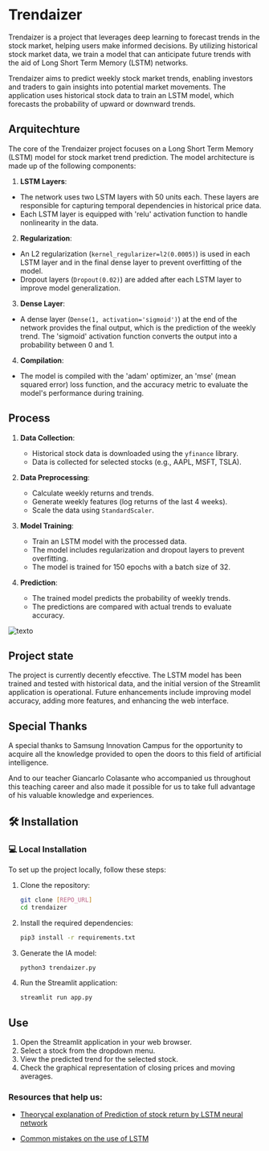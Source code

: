 
# Trendaizer

Trendaizer is a project that leverages deep learning to forecast trends in the stock market, helping users make informed decisions. By utilizing historical stock market data, we train a model that can anticipate future trends with the aid of Long Short Term Memory (LSTM) networks.


Trendaizer aims to predict weekly stock market trends, enabling investors and traders to gain insights into potential market movements. The application uses historical stock data to train an LSTM model, which forecasts the probability of upward or downward trends.

## Arquitechture 

The core of the Trendaizer project focuses on a Long Short Term Memory (LSTM) model for stock market trend prediction. The model architecture is made up of the following components:

1. **LSTM Layers**:
 - The network uses two LSTM layers with 50 units each. These layers are responsible for capturing temporal dependencies in historical price data.
 - Each LSTM layer is equipped with 'relu' activation function to handle nonlinearity in the data.

2. **Regularization**:
 - An L2 regularization (`kernel_regularizer=l2(0.0005)`) is used in each LSTM layer and in the final dense layer to prevent overfitting of the model.
 - Dropout layers (`Dropout(0.02)`) are added after each LSTM layer to improve model generalization.

3. **Dense Layer**:
 - A dense layer (`Dense(1, activation='sigmoid')`) at the end of the network provides the final output, which is the prediction of the weekly trend. The 'sigmoid' activation function converts the output into a probability between 0 and 1.

4. **Compilation**:
 - The model is compiled with the 'adam' optimizer, an 'mse' (mean squared error) loss function, and the accuracy metric to evaluate the model's performance during training.

## Process 

1. **Data Collection**: 
   - Historical stock data is downloaded using the `yfinance` library.
   - Data is collected for selected stocks (e.g., AAPL, MSFT, TSLA).

2. **Data Preprocessing**:
   - Calculate weekly returns and trends.
   - Generate weekly features (log returns of the last 4 weeks).
   - Scale the data using `StandardScaler`.

3. **Model Training**:
   - Train an LSTM model with the processed data.
   - The model includes regularization and dropout layers to prevent overfitting.
   - The model is trained for 150 epochs with a batch size of 32.

4. **Prediction**:
   - The trained model predicts the probability of weekly trends.
   - The predictions are compared with actual trends to evaluate accuracy.

![texto](https://cdn.discordapp.com/attachments/699128484097818684/1261090905956290721/Screenshot_2024-07-04_212821.png?ex=6691b1ed&is=6690606d&hm=053aa3db8dd0b3d2b1124bf3729c81aa6d9b4d065a91781b5ab0fff860cc4ce6&)

## Project state 

The project is currently decently efecctive. The LSTM model has been trained and tested with historical data, and the initial version of the Streamlit application is operational. Future enhancements include improving model accuracy, adding more features, and enhancing the web interface.

## Special Thanks 

A special thanks to Samsung Innovation Campus for the opportunity to acquire all the knowledge provided to open the doors to this field of artificial intelligence.

And to our teacher Giancarlo Colasante who accompanied us throughout this teaching career and also made it possible for us to take full advantage of his valuable knowledge and experiences.

## 🛠️ Installation 

### 💻 Local Installation

To set up the project locally, follow these steps:

1. Clone the repository:
    ```bash
    git clone [REPO_URL] 
    cd trendaizer
    ```

2. Install the required dependencies:
    ```bash
    pip3 install -r requirements.txt
    ```
3. Generate the IA model:
    ```bash
    python3 trendaizer.py
    ```

4. Run the Streamlit application:
    ```bash
    streamlit run app.py
    ```

## Use 

1. Open the Streamlit application in your web browser.
2. Select a stock from the dropdown menu.
3. View the predicted trend for the selected stock.
4. Check the graphical representation of closing prices and moving averages.

### Resources that help us:

- [Theorycal explanation of Prediction of stock return by LSTM neural network](https://www.tandfonline.com/doi/full/10.1080/08839514.2022.2151159)

- [Common mistakes on the use of LSTM](https://www.youtube.com/watch?v=Vfx1L2jh2Ng)

